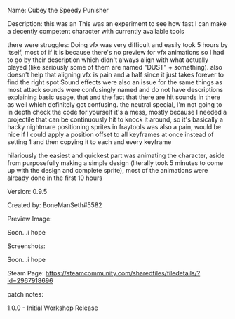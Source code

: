 Name: Cubey the Speedy Punisher

Description: this was an This was an experiment to see how fast I can make a decently competent character with currently available tools

there were struggles:
Doing vfx was very difficult and easily took 5 hours by itself, most of if it is because there's no preview for vfx animations so I had to go by their description which didn't always align with what actually played (like seriously some of them are named "DUST" + something). also doesn't help that aligning vfx is pain and a half since it just takes forever to find the right spot
Sound effects were also an issue for the same things as most attack sounds were confusingly named and do not have descriptions explaining basic usage, that and the fact that there are hit sounds in there as well which definitely got confusing.
the neutral special, I'm not going to in depth check the code for yourself it's a mess, mostly because I needed a projectile that can be continuously hit to knock it around, so it's basically a hacky nightmare
positioning sprites in fraytools was also a pain, would be nice if I could apply a position offset to all keyframes at once instead of setting 1 and then copying it to each and every keyframe

hilariously the easiest and quickest part was animating the character, aside from purposefully making a simple design (literally took 5 minutes to come up with the design and complete sprite), most of the animations were already done in the first 10 hours

Version: 0.9.5

Created by: BoneManSeth#5582 

Preview Image:

Soon...i hope

Screenshots:

Soon...i hope

Steam Page:
https://steamcommunity.com/sharedfiles/filedetails/?id=2967918696

patch notes:

1.0.0 - Initial Workshop Release